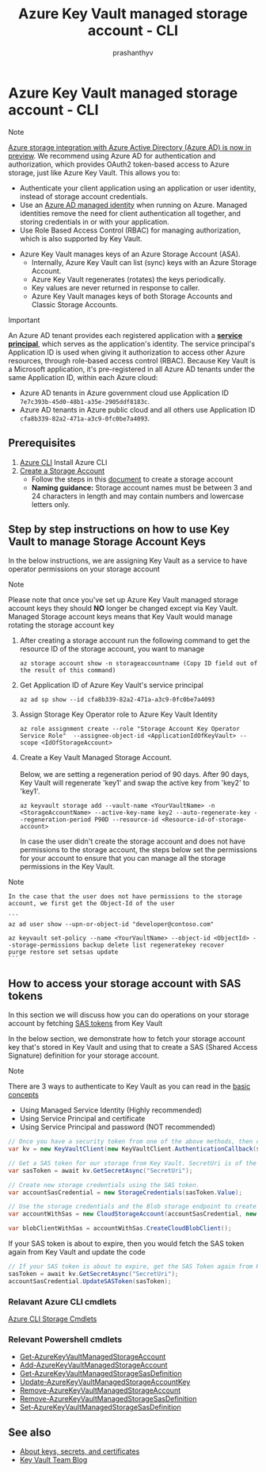 ﻿---
ms.assetid:
title: Azure Key Vault managed storage account - CLI
description: Storage account keys provide a seemless integration between Azure Key Vault and key based access to Azure Storage Account.
ms.topic: conceptual
services: key-vault
ms.service: key-vault
author: prashanthyv
ms.author: pryerram
manager: mbaldwin
ms.date: 10/03/2018
---
# Azure Key Vault managed storage account - CLI

> [!NOTE]
> [Azure storage integration with Azure Active Directory (Azure AD) is now in preview](https://docs.microsoft.com/azure/storage/common/storage-auth-aad). We recommend using Azure AD for authentication and authorization, which provides OAuth2 token-based access to Azure storage, just like Azure Key Vault. This allows you to:
> - Authenticate your client application using an application or user identity, instead of storage account credentials. 
> - Use an [Azure AD managed identity](/azure/active-directory/managed-identities-azure-resources/) when running on Azure. Managed identities remove the need for client authentication all together, and storing credentials in or with your application.
> - Use Role Based Access Control (RBAC) for managing authorization, which is also supported by Key Vault.

- Azure Key Vault manages keys of an Azure Storage Account (ASA).
    - Internally, Azure Key Vault can list (sync) keys with an Azure Storage Account.    
    - Azure Key Vault regenerates (rotates) the keys periodically.
    - Key values are never returned in response to caller.
    - Azure Key Vault manages keys of both Storage Accounts and Classic Storage Accounts.
    
> [!IMPORTANT]
> An Azure AD tenant provides each registered application with a **[service principal](/azure/active-directory/develop/developer-glossary#service-principal-object)**, which serves as the application's identity. The service principal's Application ID is used when giving it authorization to access other Azure resources, through role-based access control (RBAC). Because Key Vault is a Microsoft application, it's pre-registered in all Azure AD tenants under the same Application ID, within each Azure cloud:
> - Azure AD tenants in Azure government cloud use Application ID `7e7c393b-45d0-48b1-a35e-2905ddf8183c`.
> - Azure AD tenants in Azure public cloud and all others use Application ID `cfa8b339-82a2-471a-a3c9-0fc0be7a4093`.

Prerequisites
--------------
1. [Azure CLI](https://docs.microsoft.com/cli/azure/install-azure-cli)
   Install Azure CLI   
2. [Create a Storage Account](https://azure.microsoft.com/services/storage/)
    - Follow the steps in this [document](https://docs.microsoft.com/azure/storage/) to create a storage account  
    - **Naming guidance:**
      Storage account names must be between 3 and 24 characters in length and may contain numbers and lowercase letters only.        
      
Step by step instructions on how to use Key Vault to manage Storage Account Keys
--------------------------------------------------------------------------------
In the below instructions, we are assigning Key Vault as a service to have operator permissions on your storage account

> [!NOTE]
> Please note that once you've set up Azure Key Vault managed storage account keys they should **NO** longer be changed except via Key Vault. Managed Storage account keys means that Key Vault would manage rotating the storage account key

1. After creating a storage account run the following command to get the resource ID of the storage account, you want to manage

    ```
    az storage account show -n storageaccountname (Copy ID field out of the result of this command)
    ```
    
2. Get Application ID of Azure Key Vault's service principal 

    ```
    az ad sp show --id cfa8b339-82a2-471a-a3c9-0fc0be7a4093
    ```
    
3. Assign Storage Key Operator role to Azure Key Vault Identity

    ```
    az role assignment create --role "Storage Account Key Operator Service Role"  --assignee-object-id <ApplicationIdOfKeyVault> --scope <IdOfStorageAccount>
    ```
    
4. Create a Key Vault Managed Storage Account.     <br /><br />
   Below, we are setting a regeneration period of 90 days. After 90 days, Key Vault will regenerate 'key1' and swap the active key from 'key2' to 'key1'.
   
    ```
    az keyvault storage add --vault-name <YourVaultName> -n <StorageAccountName> --active-key-name key2 --auto-regenerate-key --regeneration-period P90D --resource-id <Resource-id-of-storage-account>
    ```
    In case the user didn't create the storage account and does not have permissions to the storage account, the steps below set the permissions for your account to ensure that you can manage all the storage permissions in the Key Vault.
 > [!NOTE] 
    In the case that the user does not have permissions to the storage account, we first get the Object-Id of the user

    ```
    az ad user show --upn-or-object-id "developer@contoso.com"

    az keyvault set-policy --name <YourVaultName> --object-id <ObjectId> --storage-permissions backup delete list regeneratekey recover     purge restore set setsas update
    ```
## How to access your storage account with SAS tokens

In this section we will discuss how you can do operations on your storage account by fetching [SAS tokens](https://docs.microsoft.com/en-us/azure/storage/common/storage-dotnet-shared-access-signature-part-1) from Key Vault

In the below section, we demonstrate how to fetch your storage account key that's stored in Key Vault and using that to create a SAS (Shared Access Signature) definition for your storage account.

> [!NOTE] 
  There are 3 ways to authenticate to Key Vault as you can read in the [basic concepts](key-vault-whatis.md#basic-concepts)
- Using Managed Service Identity (Highly recommended)
- Using Service Principal and certificate 
- Using Service Principal and password (NOT recommended)

```cs
// Once you have a security token from one of the above methods, then create KeyVaultClient with vault credentials
var kv = new KeyVaultClient(new KeyVaultClient.AuthenticationCallback(securityToken));

// Get a SAS token for our storage from Key Vault. SecretUri is of the format https://<VaultName>.vault.azure.net/secrets/<ExamplePassword>
var sasToken = await kv.GetSecretAsync("SecretUri");

// Create new storage credentials using the SAS token.
var accountSasCredential = new StorageCredentials(sasToken.Value);

// Use the storage credentials and the Blob storage endpoint to create a new Blob service client.
var accountWithSas = new CloudStorageAccount(accountSasCredential, new Uri ("https://myaccount.blob.core.windows.net/"), null, null, null);

var blobClientWithSas = accountWithSas.CreateCloudBlobClient();
```

If your SAS token is about to expire, then you would fetch the SAS token again from Key Vault and update the code

```cs
// If your SAS token is about to expire, get the SAS Token again from Key Vault and update it.
sasToken = await kv.GetSecretAsync("SecretUri");
accountSasCredential.UpdateSASToken(sasToken);
```


### Relavant Azure CLI cmdlets
[Azure CLI Storage Cmdlets](https://docs.microsoft.com/cli/azure/keyvault/storage?view=azure-cli-latest)

### Relevant Powershell cmdlets

- [Get-AzureKeyVaultManagedStorageAccount](https://docs.microsoft.com/powershell/module/azurerm.keyvault/get-azurekeyvaultmanagedstorageaccount)
- [Add-AzureKeyVaultManagedStorageAccount](https://docs.microsoft.com/powershell/module/AzureRM.KeyVault/Add-AzureKeyVaultManagedStorageAccount)
- [Get-AzureKeyVaultManagedStorageSasDefinition](https://docs.microsoft.com/powershell/module/AzureRM.KeyVault/Get-AzureKeyVaultManagedStorageSasDefinition)
- [Update-AzureKeyVaultManagedStorageAccountKey](https://docs.microsoft.com/powershell/module/AzureRM.KeyVault/Update-AzureKeyVaultManagedStorageAccountKey)
- [Remove-AzureKeyVaultManagedStorageAccount](https://docs.microsoft.com/powershell/module/azurerm.keyvault/remove-azurekeyvaultmanagedstorageaccount)
- [Remove-AzureKeyVaultManagedStorageSasDefinition](https://docs.microsoft.com/powershell/module/AzureRM.KeyVault/Remove-AzureKeyVaultManagedStorageSasDefinition)
- [Set-AzureKeyVaultManagedStorageSasDefinition](https://docs.microsoft.com/powershell/module/AzureRM.KeyVault/Set-AzureKeyVaultManagedStorageSasDefinition)

## See also

- [About keys, secrets, and certificates](https://docs.microsoft.com/rest/api/keyvault/)
- [Key Vault Team Blog](https://blogs.technet.microsoft.com/kv/)
